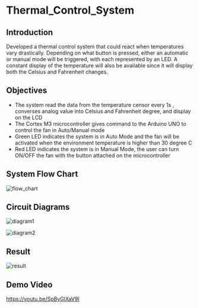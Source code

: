 # Thermal_Control_System

## Introduction
Developed a thermal control system that could react when temperatures vary drastically. Depending on what button is pressed, either an automatic or manual mode will be triggered, with each represented by an LED. A constant display of the temperature will also be available since it will display both the Celsius and Fahrenheit changes.

## Objectives
* The system read the data from the temperature censor every 1s , converses analog value into Celsius and Fahrenheit degree, and display on the LCD
* The Cortex M3 microcontroller gives command to the Arduino UNO to control the fan in Auto/Manual mode
* Green LED indicates the system is in Auto Mode and the fan will be activated when the environment temperature is higher than 30 degree C
* Red LED indicates the system is in Manual Mode, the user can turn ON/OFF the fan with the button attached on the microcontroller

## System Flow Chart
![flow_chart](https://user-images.githubusercontent.com/121319389/209450522-16d670b0-dae7-4f4a-92ad-7401f2250f9d.png)

## Circuit Diagrams
![diagram1](https://user-images.githubusercontent.com/121319389/209450564-d193d513-3d97-4ec2-9d7d-70035cf22e03.png)

![diagram2](https://user-images.githubusercontent.com/121319389/209450585-b12eaf6b-79f2-40b4-9286-a400e1b18a1a.png)

## Result
![result](https://user-images.githubusercontent.com/121319389/209450615-2a129111-ac81-4880-9066-f87f304b7a40.png)

## Demo Video
https://youtu.be/SpByGlXaV9I
